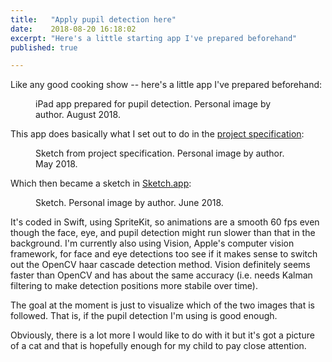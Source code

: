 ```yaml
---
title:   "Apply pupil detection here"
date:    2018-08-20 16:18:02
excerpt: "Here's a little starting app I've prepared beforehand"
published: true

---
```

Like any good cooking show -- here's a little app I've prepared beforehand:

<figure>
  <img src="{{ site.url }}{{ site.baseurl }}/assets/images/app-start.png" alt="">
  <figcaption>iPad app prepared for pupil detection. Personal image by author. August 2018.</figcaption>
</figure>

This app does basically what I set out to do in
the [project specification](https://lemonad.github.io/ui-for-infants/assets/pdf/jonas-nockert-specification-20180525.pdf):

<figure>
  <img src="{{ site.url }}{{ site.baseurl }}/assets/images/ipad-app.png" alt="">
  <figcaption>Sketch from project specification. Personal image by author. May 2018.</figcaption>
</figure>

Which then became a sketch in [Sketch.app](http://sketchapp.com/):

<figure>
  <img src="{{ site.url }}{{ site.baseurl }}/assets/images/sketch-app.png" alt="">
  <figcaption>Sketch. Personal image by author. June 2018.</figcaption>
</figure>

It's coded in Swift, using SpriteKit, so animations are a smooth 60 fps even
though the face, eye, and pupil detection might run slower than that in the
background. I'm currently also using Vision, Apple's computer vision framework,
for face and eye detections too see if it makes sense to switch out the OpenCV
haar cascade detection method. Vision definitely seems faster than OpenCV and
has about the same accuracy (i.e. needs Kalman filtering to make detection
positions more stabile over time).

The goal at the moment is just to visualize which of the two images that is
followed. That is, if the pupil detection I'm using is good enough.

Obviously, there is a lot more I would like to do with it but it's got a
picture of a cat and that is hopefully enough for my child to pay close
attention.
